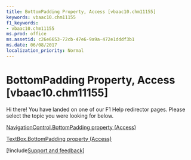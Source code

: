 ```yaml
---
title: BottomPadding Property, Access [vbaac10.chm11155]
keywords: vbaac10.chm11155
f1_keywords:
- vbaac10.chm11155
ms.prod: office
ms.assetid: c26e6653-72cb-47e6-9a9a-472e1dddf3b1
ms.date: 06/08/2017
localization_priority: Normal
---
```



# BottomPadding Property, Access [vbaac10.chm11155]

Hi there! You have landed on one of our F1 Help redirector pages. Please select the topic you were looking for below.

[NavigationControl.BottomPadding property (Access)](https://msdn.microsoft.com/library/fb22d41c-a310-ed95-34ea-8a4cda1bff8b%28Office.15%29.aspx)

[TextBox.BottomPadding property (Access)](https://msdn.microsoft.com/library/75d2b8bb-c5c5-1d00-b175-8db80a7525c5%28Office.15%29.aspx)

[!include[Support and feedback](~/includes/feedback-boilerplate.md)]